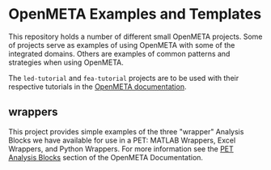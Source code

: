 # OpenMETA Examples and Templates

This repository holds a number of different small OpenMETA projects. Some of projects serve as examples of using OpenMETA with some of the integrated domains. Others are examples of common patterns and strategies when using OpenMETA.

The `led-tutorial` and `fea-tutorial` projects are to be used with their respective tutorials in the [OpenMETA documentation](http://docs.metamorphsoftware.com).

## wrappers

This project provides simple examples of the three "wrapper" Analysis Blocks we have available for use in a PET: MATLAB Wrappers, Excel Wrappers, and Python Wrappers. For more information see the [PET Analysis Blocks](http://docs.metamorphsoftware.com/doc/pet/pet_analysis_blocks.html) section of the OpenMETA Documentation.